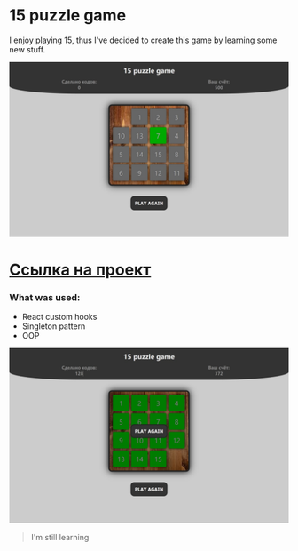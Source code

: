 # 15 puzzle game

I enjoy playing 15, thus I've decided to create this game by learning some new stuff. 

![](/for_readme/1.jpg)

# **[Ссылка на проект](https://daniilboyarinkov.github.io/15PuzzleGame/)**

### What was used:
-   React custom hooks
-   Singleton pattern
-   OOP

![](/for_readme/2.jpg)

> I'm still learning
